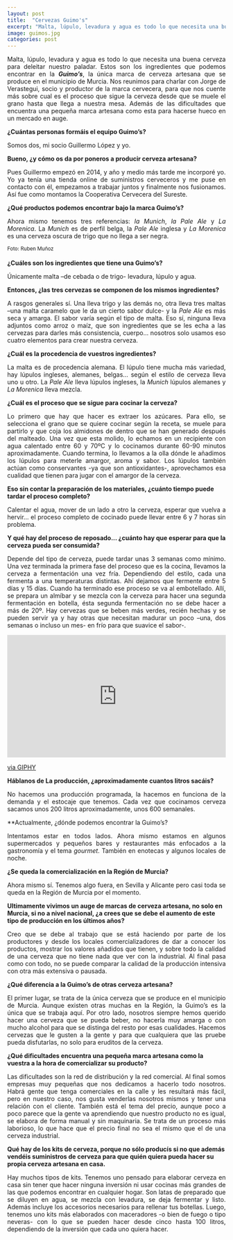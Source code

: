 ```yaml
---
layout: post
title:  "Cervezas Guimo's"
excerpt: "Malta, lúpulo, levadura y agua es todo lo que necesita una buena cerveza para deleitar nuestro paladar. Estos son los ingredientes que podemos encontrar en la Guimo’s, la única marca de cerveza artesana que se produce en el municipio de Murcia."
image: guimos.jpg
categories: post
---
```

<p align="justify">Malta, lúpulo, levadura y agua es todo lo que necesita una buena cerveza para deleitar nuestro paladar. Estos son los ingredientes que podemos encontrar en la <b><i>Guimo’s</i></b>, la única marca de cerveza artesana que se produce en el municipio de Murcia.
Nos reunimos para charlar con Jorge de Verastegui, socio y productor de la marca cervecera, para que nos cuente más sobre cual es el proceso que sigue la cerveza desde que se muele el grano hasta que llega a nuestra mesa. Además de las dificultades que encuentra una pequeña marca artesana como esta para hacerse hueco en un mercado en auge.</p>


<b>¿Cuántas personas formáis el equipo Guimo’s?</b>

<p align="justify">Somos dos, mi socio Guillermo López y yo.</p>
<b>Bueno, ¿y cómo os da por poneros a producir cerveza artesana?</b>
<p align="justify">Pues Guillermo empezó en 2014, y año y medio más tarde me incorporé yo. Yo ya tenía una tienda online de suministros cerveceros y me puse en contacto con él, empezamos a trabajar juntos y finalmente nos fusionamos. Así fue como montamos la Cooperativa Cervecera del Sureste.</p>

<b>¿Qué productos podemos encontrar bajo la marca Guimo’s?</b>
<p align="justify">Ahora mismo tenemos tres referencias: <i>la Munich</i>, <i>la Pale Ale</i> y <i>La Morenica</i>. La <i>Munich</i> es de perfil belga, la <i>Pale Ale</i> inglesa y <i>La Morenica</i> es una cerveza oscura de trigo que no llega a ser negra.</p>

<span class="image left"><img src="{{ site.baseurl }}/assets/images/guimos/cartel.jpg" alt="" /></span><sup>Foto: Ruben Muñoz</sup>

<b>¿Cuáles son los ingredientes que tiene una Guimo’s?</b>
<p align="justify">Únicamente malta –de cebada o de trigo- levadura, lúpulo y agua.</p>
<b>Entonces, ¿las tres cervezas se componen de los mismos ingredientes?</b>
<p align="justify">A rasgos generales sí. Una lleva trigo y las demás no, otra lleva tres maltas –una malta caramelo que le da un cierto sabor dulce- y la <i>Pale Ale</i> es más seca y amarga. El sabor varía según el tipo de malta. Eso sí, ninguna lleva adjuntos como arroz o maíz, que son ingredientes que se les echa a las cervezas para darles más consistencia, cuerpo... nosotros solo usamos eso cuatro elementos para crear nuestra cerveza.</p>
<b>¿Cuál es la procedencia de vuestros ingredientes?</b>
<p align="justify">La malta es de procedencia alemana. El lúpulo tiene mucha más variedad, hay lúpulos ingleses, alemanes, belgas… según el estilo de cerveza lleva uno u otro. La <i>Pale Ale</i> lleva lúpulos ingleses, la <i>Munich</i> lúpulos alemanes y <i>La Morenica</i> lleva mezcla.</p>
<b>¿Cuál es el proceso que se sigue para cocinar la cerveza?</b>
<p align="justify">Lo primero que hay que hacer es extraer los azúcares. Para ello, se selecciona el grano que se quiere cocinar según la receta, se muele para partirlo y que coja los almidones de dentro que se han generado después del malteado. Una vez que esta molido, lo echamos en un recipiente con agua calentado entre 60 y 70ºC y lo cocinamos durante 60-90 minutos aproximadamente. Cuando termina, lo llevamos a la olla dónde le añadimos los lúpulos para meterle amargor, aroma y sabor. Los lúpulos también actúan como conservantes -ya que son antioxidantes-, aprovechamos esa cualidad que tienen para jugar con el amargor de la cerveza.</p>
<b>Eso sin contar la preparación de los materiales, ¿cuánto tiempo puede tardar el proceso completo?</b>
<p align="justify">Calentar el agua, mover de un lado a otro la cerveza, esperar que vuelva a hervir… el proceso completo de cocinado puede llevar entre  6 y 7 horas sin problema.</p>
<b>Y qué hay del proceso de reposado... ¿cuánto hay que esperar para que la cerveza pueda ser consumida?</b>
<p align="justify">Depende del tipo de cerveza, puede tardar unas 3 semanas como mínimo. Una vez terminada la primera fase del proceso que es la cocina, llevamos la cerveza a fermentación una vez fría. Dependiendo del estilo, cada una fermenta a una temperaturas distintas. Ahí dejamos que fermente entre 5 días y 15 días.
Cuando ha terminado ese proceso se va al embotellado. Allí, se prepara un almíbar y se mezcla con la cerveza para hacer una segunda fermentación en botella, ésta segunda fermentación no se debe hacer a más de 20º. Hay cervezas que se beben más verdes, recién hechas y se pueden servir ya y hay otras que necesitan madurar un poco –una, dos semanas o incluso un mes- en frío para que suavice el sabor-.</p>

<div style="width:100%;height:0;padding-bottom:56%;position:relative;"><iframe src="https://giphy.com/embed/8NBoaqb2C3ok0" width="100%" height="100%" style="position:absolute" frameBorder="0" class="giphy-embed" allowFullScreen></iframe></div><p><a href="https://giphy.com/gifs/8NBoaqb2C3ok0">via GIPHY</a></p>

<b>Háblanos de La producción, ¿aproximadamente cuantos litros sacáis?</b>
<p align="justify">No hacemos una producción programada, la hacemos en funciona de la demanda y el estocaje que tenemos. Cada vez que cocinamos cerveza sacamos unos 200 litros aproximadamente, unos 600 semanales.</p>
**Actualmente, ¿dónde podemos encontrar la Guimo’s?</b>
<p align="justify">Intentamos estar en todos lados. Ahora mismo estamos en algunos supermercados y pequeños bares y restaurantes más enfocados a la gastronomía y el tema <i>gourmet</i>. También en enotecas y algunos locales de noche.</p>
<b>¿Se queda la comercialización en la Región de Murcia?</b>
<p align="justify">Ahora mismo sí. Tenemos algo fuera, en Sevilla y Alicante pero casi toda se queda en la Región de Murcia por el momento.</p>
<b>Ultimamente vivimos un auge de marcas de cerveza artesana, no solo en Murcia, si no a nivel nacional, ¿a crees que se debe el aumento de este tipo de producción en los últimos años?</b>
<p align="justify">Creo que se debe al trabajo que se está haciendo por parte de los productores y desde los locales comercializadores de dar a conocer los productos, mostrar los valores añadidos que tienen, y sobre todo la calidad de una cerveza que no tiene nada que ver con la industrial. Al final pasa como con todo, no se puede comparar la calidad de la producción intensiva con otra más extensiva o pausada.</p>
<b>¿Qué diferencia a la Guimo’s de otras cerveza artesana?</b>
<p align="justify">El primer lugar, se trata de la única cerveza que se produce en el municipio de Murcia. Aunque existen otras muchas en la Región, la Guimo’s es la única que se trabaja aquí. Por otro lado, nosotros siempre hemos querido hacer una cerveza que se pueda beber, no hacerla muy amarga o con mucho alcohol para que se distinga del resto por esas cualidades. Hacemos cervezas que le gusten a la gente y para que cualquiera que las pruebe pueda disfutarlas, no solo para eruditos de la cerveza.</p>
<b>¿Qué dificultades encuentra una pequeña marca artesana como la vuestra a la hora de comercializar su producto?</b>
<p align="justify">Las dificultades son la red de distribución y la red comercial. Al final somos empresas muy pequeñas que nos dedicamos a hacerlo todo nosotros. Habrá gente que tenga comerciales en la calle y les resultará más fácil, pero en nuestro caso, nos gusta venderlas nosotros mismos y tener una relación con el cliente.
También está el tema del precio, aunque poco a poco parece que la gente va aprendiendo que nuestro producto no es igual, se elabora de forma manual y sin maquinaria. Se trata de un proceso más laborioso, lo que hace que el precio final no sea el mismo que el de una cerveza industrial. </p>
<b>Qué hay de los kits de cerveza, porque no sólo producís si no que además vendéis suministros de cerveza para que quién quiera pueda hacer su propia cerveza artesana en casa.</b>
<p align="justify">Hay muchos tipos de kits. Tenemos uno pensado para elaborar cerveza en casa sin tener que hacer ninguna inversión ni usar cocinas más grandes de las que podemos encontrar en cualquier hogar. Son latas de preparado que se diluyen en agua, se mezcla con levadura, se deja fermentar y listo. Además incluye los accesorios necesarios para rellenar tus botellas. Luego, tenemos uno kits más elaborados con maceradores -o bien de fuego o tipo neveras- con lo que se pueden hacer desde cinco hasta 100 litros, dependiendo de la inversión que cada uno quiera hacer.</p>

<a href="#" class="image fit"><img src="{{ site.baseurl }}/assets/images/guimos/logo.jpg" alt="" /></a> 